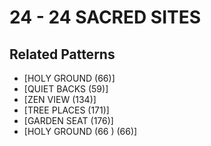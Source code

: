 # 24 - 24 SACRED SITES

## Related Patterns

- [HOLY GROUND (66)]
- [QUIET BACKS (59)]
- [ZEN VIEW (134)]
- [TREE PLACES (171)]
- [GARDEN SEAT (176)]
- [HOLY GROUND (66 ) (66)]
